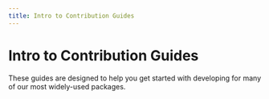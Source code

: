 ```yaml
---
title: Intro to Contribution Guides
---
```


# Intro to Contribution Guides

These guides are designed to help you get started with developing for many of our most widely-used packages. 

